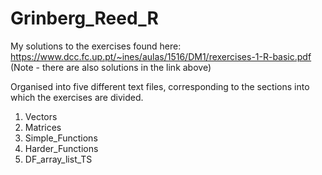 # Grinberg_Reed_R

My solutions to the exercises found here:
https://www.dcc.fc.up.pt/~ines/aulas/1516/DM1/rexercises-1-R-basic.pdf
(Note - there are also solutions in the link above)

Organised into five different text files, corresponding to the sections into which the exercises are divided.
1) Vectors
2) Matrices
3) Simple_Functions
4) Harder_Functions
5) DF_array_list_TS
